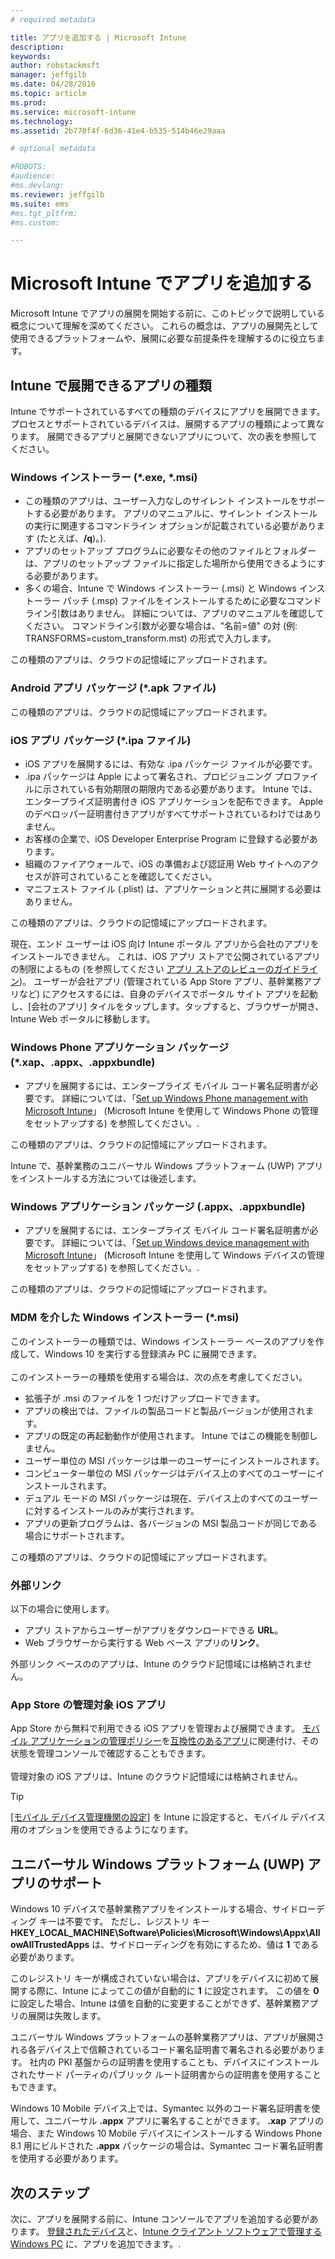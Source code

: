 ```yaml
---
# required metadata

title: アプリを追加する | Microsoft Intune
description:
keywords:
author: robstackmsft
manager: jeffgilb
ms.date: 04/28/2016
ms.topic: article
ms.prod:
ms.service: microsoft-intune
ms.technology:
ms.assetid: 2b770f4f-6d36-41e4-b535-514b46e29aaa

# optional metadata

#ROBOTS:
#audience:
#ms.devlang:
ms.reviewer: jeffgilb
ms.suite: ems
#ms.tgt_pltfrm:
#ms.custom:

---
```


# Microsoft Intune でアプリを追加する
Microsoft Intune でアプリの展開を開始する前に、このトピックで説明している概念について理解を深めてください。 これらの概念は、アプリの展開先として使用できるプラットフォームや、展開に必要な前提条件を理解するのに役立ちます。

## Intune で展開できるアプリの種類
Intune でサポートされているすべての種類のデバイスにアプリを展開できます。 プロセスとサポートされているデバイスは、展開するアプリの種類によって異なります。 展開できるアプリと展開できないアプリについて、次の表を参照してください。


### **Windows インストーラー (&#42;.exe, &#42;.msi)**
- この種類のアプリは、ユーザー入力なしのサイレント インストールをサポートする必要があります。 アプリのマニュアルに、サイレント インストールの実行に関連するコマンドライン オプションが記載されている必要があります (たとえば、**/q**)。).
- アプリのセットアップ プログラムに必要なその他のファイルとフォルダーは、アプリのセットアップ ファイルに指定した場所から使用できるようにする必要があります。
- 多くの場合、Intune で Windows インストーラー (.msi) と Windows インストーラー パッチ (.msp) ファイルをインストールするために必要なコマンドライン引数はありません。 詳細については、アプリのマニュアルを確認してください。 コマンドライン引数が必要な場合は、"名前=値" の対 (例: TRANSFORMS=custom_transform.mst) の形式で入力します。

この種類のアプリは、クラウドの記憶域にアップロードされます。
### **Android アプリ パッケージ (&#42;.apk ファイル)**
この種類のアプリは、クラウドの記憶域にアップロードされます。
### **iOS アプリ パッケージ (&#42;.ipa ファイル)**
- iOS アプリを展開するには、有効な .ipa パッケージ ファイルが必要です。
- .ipa パッケージは Apple によって署名され、プロビジョニング プロファイルに示されている有効期限の期限内である必要があります。 Intune では、エンタープライズ証明書付き iOS アプリケーションを配布できます。 Apple のデベロッパー証明書付きアプリがすべてサポートされているわけではありません。
- お客様の企業で、iOS Developer Enterprise Program に登録する必要があります。
- 組織のファイアウォールで、iOS の準備および認証用 Web サイトへのアクセスが許可されていることを確認してください。
- マニフェスト ファイル (.plist) は、アプリケーションと共に展開する必要はありません。

この種類のアプリは、クラウドの記憶域にアップロードされます。

現在、エンド ユーザーは iOS 向け Intune ポータル アプリから会社のアプリをインストールできません。 これは、iOS アプリ ストアで公開されているアプリの制限によるもの (を参照してください [アプリ ストアのレビューのガイドライン](https://developer.apple.com/app-store/review/guidelines/))。 ユーザーが会社アプリ (管理されている App Store アプリ、基幹業務アプリなど) にアクセスするには、自身のデバイスでポータル サイト アプリを起動し、[会社のアプリ] タイルをタップします。タップすると、ブラウザーが開き、Intune Web ポータルに移動します。

### **Windows Phone アプリケーション パッケージ (&#42;.xap、.appx、.appxbundle)**
- アプリを展開するには、エンタープライズ モバイル コード署名証明書が必要です。 詳細については、「[Set up Windows Phone management with Microsoft Intune](set-up-windows-phone-management-with-microsoft-intune.md)」 (Microsoft Intune を使用して Windows Phone の管理をセットアップする) を参照してください。.

この種類のアプリは、クラウドの記憶域にアップロードされます。

Intune で、基幹業務のユニバーサル Windows プラットフォーム (UWP) アプリをインストールする方法については後述します。

### **Windows アプリケーション パッケージ (.appx、.appxbundle)**
- アプリを展開するには、エンタープライズ モバイル コード署名証明書が必要です。 詳細については、「[Set up Windows device management with Microsoft Intune](set-up-windows-device-management-with-microsoft-intune.md)」 (Microsoft Intune を使用して Windows デバイスの管理をセットアップする) を参照してください。.

この種類のアプリは、クラウドの記憶域にアップロードされます。
### **MDM を介した Windows インストーラー (&#42;.msi)**
このインストーラーの種類では、Windows インストーラー ベースのアプリを作成して、Windows 10 を実行する登録済み PC に展開できます。<br /><br />このインストーラーの種類を使用する場合は、次の点を考慮してください。
- 拡張子が .msi のファイルを 1 つだけアップロードできます。
- アプリの検出では、ファイルの製品コードと製品バージョンが使用されます。
- アプリの既定の再起動動作が使用されます。 Intune ではこの機能を制御しません。
- ユーザー単位の MSI パッケージは単一のユーザーにインストールされます。
- コンピューター単位の MSI パッケージはデバイス上のすべてのユーザーにインストールされます。
- デュアル モードの MSI パッケージは現在、デバイス上のすべてのユーザーに対するインストールのみが実行されます。
- アプリの更新プログラムは、各バージョンの MSI 製品コードが同じである場合にサポートされます。

この種類のアプリは、クラウドの記憶域にアップロードされます。
### **外部リンク**
以下の場合に使用します。
- アプリ ストアからユーザーがアプリをダウンロードできる **URL**。
- Web ブラウザーから実行する Web ベース アプリの**リンク**。

外部リンク ベースののアプリは、Intune のクラウド記憶域には格納されません。
### **App Store の管理対象 iOS アプリ**
App Store から無料で利用できる iOS アプリを管理および展開できます。 [モバイル アプリケーションの管理ポリシー](configure-and-deploy-mobile-application-management-policies-in-the-microsoft-intune-console.md)を[互換性のあるアプリ](https://www.microsoft.com/en-us/server-cloud/products/microsoft-intune/partners.aspx)に関連付け、その状態を管理コンソールで確認することもできます。<br /><br />管理対象の iOS アプリは、Intune のクラウド記憶域には格納されません。
> [!TIP]
> [[モバイル デバイス管理機関の設定]](get-ready-to-enroll-devices-in-microsoft-intune.md) を Intune に設定すると、モバイル デバイス用のオプションを使用できるようになります。

## ユニバーサル Windows プラットフォーム (UWP) アプリのサポート
Windows 10 デバイスで基幹業務アプリをインストールする場合、サイドローディング キーは不要です。 ただし、レジストリ キー **HKEY_LOCAL_MACHINE\Software\Policies\Microsoft\Windows\Appx\AllowAllTrustedApps** は、サイドローディングを有効にするため、値は **1** である必要があります。

このレジストリ キーが構成されていない場合は、アプリをデバイスに初めて展開する際に、Intune によってこの値が自動的に **1** に設定されます。 この値を **0** に設定した場合、Intune は値を自動的に変更することができず、基幹業務アプリの展開は失敗します。

ユニバーサル Windows プラットフォームの基幹業務アプリは、アプリが展開される各デバイス上で信頼されているコード署名証明書で署名される必要があります。 社内の PKI 基盤からの証明書を使用することも、デバイスにインストールされたサード パーティのパブリック ルート証明書からの証明書を使用することもできます。

Windows 10 Mobile デバイス上では、Symantec 以外のコード署名証明書を使用して、ユニバーサル **.appx** アプリに署名することができます。 **.xap** アプリの場合、また Windows 10 Mobile デバイスにインストールする Windows Phone 8.1 用にビルドされた **.appx** パッケージの場合は、Symantec コード署名証明書を使用する必要があります。

## 次のステップ 

次に、アプリを展開する前に、Intune コンソールでアプリを追加する必要があります。 [登録されたデバイス](add-apps-for-mobile-devices-in-microsoft-intune.md)と、[Intune クライアント ソフトウェアで管理する Windows PC](add-apps-for-windows-pcs-in-microsoft-intune.md) に、アプリを追加できます。.

<!--HONumber=May16_HO1-->


